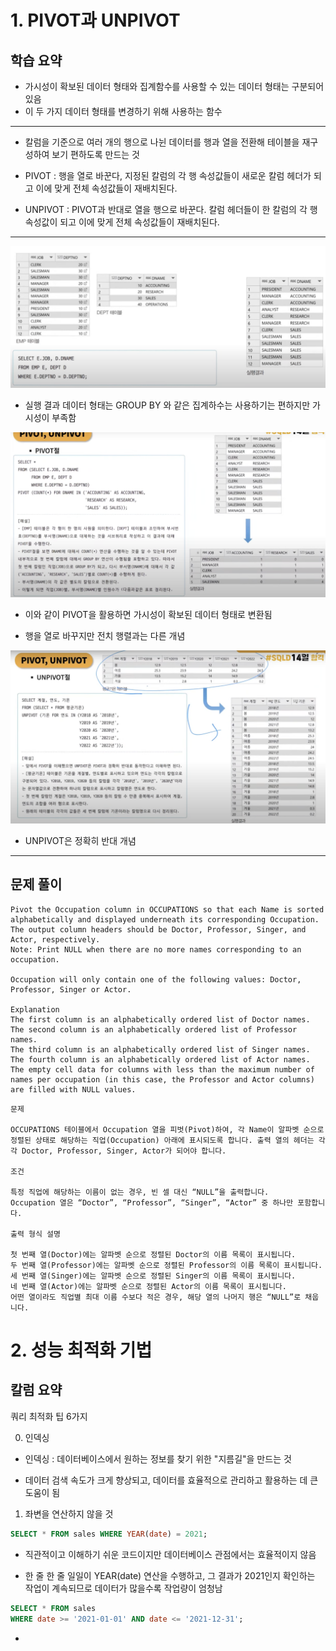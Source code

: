 # 1. PIVOT과 UNPIVOT

## 학습 요약
- 가시성이 확보된 데이터 형태와 집계함수를 사용할 수 있는 데이터 형태는 구분되어 있음
- 이 두 가지 데이터 형태를 변경하기 위해 사용하는 함수

---

- 칼럼을 기준으로 여러 개의 행으로 나뉜 데이터를 행과 열을 전환해 테이블을 재구성하여 보기 편하도록 만드는 것

- PIVOT : 행을 열로 바꾼다, 지정된 칼럼의 각 행 속성값들이 새로운 칼럼 헤더가 되고 이에 맞게 전체 속성값들이 재배치된다.

- UNPIVOT : PIVOT과 반대로 열을 행으로 바꾼다. 칼럼 헤더들이 한 칼럼의 각 행 속성값이 되고 이에 맞게 전체 속성값들이 재배치된다.

---

![8th_assignment_01](../8th_assignment/8th_assignment_image/8th_assignment_01.png)

- 실행 결과 데이터 형태는 GROUP BY 와 같은 집계하수는 사용하기는 편하지만 가시성이 부족함

![8th_assignment_02](../8th_assignment/8th_assignment_image/8th_assignment_02.png)

- 이와 같이 PIVOT을 활용하면 가시성이 확보된 데이터 형태로 변환됨

- 행을 열로 바꾸지만 전치 행렬과는 다른 개념

![8th_assignment_03](../8th_assignment/8th_assignment_image/8th_assignment_03.png)

- UNPIVOT은 정확히 반대 개념

---

## 문제 풀이

```
Pivot the Occupation column in OCCUPATIONS so that each Name is sorted alphabetically and displayed underneath its corresponding Occupation. The output column headers should be Doctor, Professor, Singer, and Actor, respectively.
Note: Print NULL when there are no more names corresponding to an occupation.

Occupation will only contain one of the following values: Doctor, Professor, Singer or Actor.

Explanation
The first column is an alphabetically ordered list of Doctor names.
The second column is an alphabetically ordered list of Professor names.
The third column is an alphabetically ordered list of Singer names.
The fourth column is an alphabetically ordered list of Actor names.
The empty cell data for columns with less than the maximum number of names per occupation (in this case, the Professor and Actor columns) are filled with NULL values.
```

```
문제

OCCUPATIONS 테이블에서 Occupation 열을 피벗(Pivot)하여, 각 Name이 알파벳 순으로 정렬된 상태로 해당하는 직업(Occupation) 아래에 표시되도록 합니다. 출력 열의 헤더는 각각 Doctor, Professor, Singer, Actor가 되어야 합니다.

조건

특정 직업에 해당하는 이름이 없는 경우, 빈 셀 대신 “NULL”을 출력합니다.
Occupation 열은 “Doctor”, “Professor”, “Singer”, “Actor” 중 하나만 포함합니다.

출력 형식 설명

첫 번째 열(Doctor)에는 알파벳 순으로 정렬된 Doctor의 이름 목록이 표시됩니다.
두 번째 열(Professor)에는 알파벳 순으로 정렬된 Professor의 이름 목록이 표시됩니다.
세 번째 열(Singer)에는 알파벳 순으로 정렬된 Singer의 이름 목록이 표시됩니다.
네 번째 열(Actor)에는 알파벳 순으로 정렬된 Actor의 이름 목록이 표시됩니다.
어떤 열이라도 직업별 최대 이름 수보다 적은 경우, 해당 열의 나머지 행은 “NULL”로 채웁니다.
```

# 2. 성능 최적화 기법

## 칼럼 요약

쿼리 최적화 팁 6가지

0. 인덱싱
- 인덱싱 : 데이터베이스에서 원하는 정보를 찾기 위한 "지름길"을 만드는 것

- 데이터 검색 속도가 크게 향상되고, 데이터를 효율적으로 관리하고 활용하는 데 큰 도움이 됨

1. 좌변을 연산하지 않을 것

```SQL
SELECT * FROM sales WHERE YEAR(date) = 2021;
```

- 직관적이고 이해하기 쉬운 코드이지만 데이터베이스 관점에서는 효율적이지 않음

- 한 줄 한 줄 일일이 YEAR(date) 연산을 수행하고, 그 결과가 2021인지 확인하는 작업이 계속되므로 데이터가 많을수록 작업량이 엄청남

```SQL
SELECT * FROM sales 
WHERE date >= '2021-01-01' AND date <= '2021-12-31';
```

- 